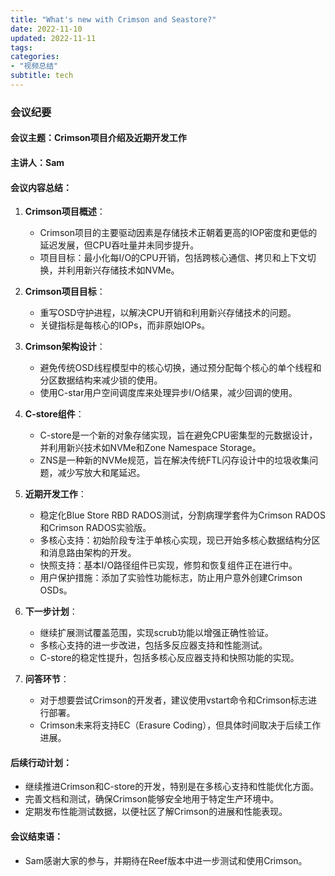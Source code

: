 ```yaml
---
title: "What's new with Crimson and Seastore?"
date: 2022-11-10
updated: 2022-11-11
tags:
categories:
- "视频总结"
subtitle: tech
---
```



### 会议纪要

#### 会议主题：Crimson项目介绍及近期开发工作

#### 主讲人：Sam

#### 会议内容总结：

1. **Crimson项目概述**：
   - Crimson项目的主要驱动因素是存储技术正朝着更高的IOP密度和更低的延迟发展，但CPU吞吐量并未同步提升。
   - 项目目标：最小化每I/O的CPU开销，包括跨核心通信、拷贝和上下文切换，并利用新兴存储技术如NVMe。

2. **Crimson项目目标**：
   - 重写OSD守护进程，以解决CPU开销和利用新兴存储技术的问题。
   - 关键指标是每核心的IOPs，而非原始IOPs。

3. **Crimson架构设计**：
   - 避免传统OSD线程模型中的核心切换，通过预分配每个核心的单个线程和分区数据结构来减少锁的使用。
   - 使用C-star用户空间调度库来处理异步I/O结果，减少回调的使用。

4. **C-store组件**：
   - C-store是一个新的对象存储实现，旨在避免CPU密集型的元数据设计，并利用新兴技术如NVMe和Zone Namespace Storage。
   - ZNS是一种新的NVMe规范，旨在解决传统FTL闪存设计中的垃圾收集问题，减少写放大和尾延迟。

5. **近期开发工作**：
   - 稳定化Blue Store RBD RADOS测试，分割病理学套件为Crimson RADOS和Crimson RADOS实验版。
   - 多核心支持：初始阶段专注于单核心实现，现已开始多核心数据结构分区和消息路由架构的开发。
   - 快照支持：基本I/O路径组件已实现，修剪和恢复组件正在进行中。
   - 用户保护措施：添加了实验性功能标志，防止用户意外创建Crimson OSDs。

6. **下一步计划**：
   - 继续扩展测试覆盖范围，实现scrub功能以增强正确性验证。
   - 多核心支持的进一步改进，包括多反应器支持和性能测试。
   - C-store的稳定性提升，包括多核心反应器支持和快照功能的实现。

7. **问答环节**：
   - 对于想要尝试Crimson的开发者，建议使用vstart命令和Crimson标志进行部署。
   - Crimson未来将支持EC（Erasure Coding），但具体时间取决于后续工作进展。

#### 后续行动计划：
- 继续推进Crimson和C-store的开发，特别是在多核心支持和性能优化方面。
- 完善文档和测试，确保Crimson能够安全地用于特定生产环境中。
- 定期发布性能测试数据，以便社区了解Crimson的进展和性能表现。

#### 会议结束语：
- Sam感谢大家的参与，并期待在Reef版本中进一步测试和使用Crimson。